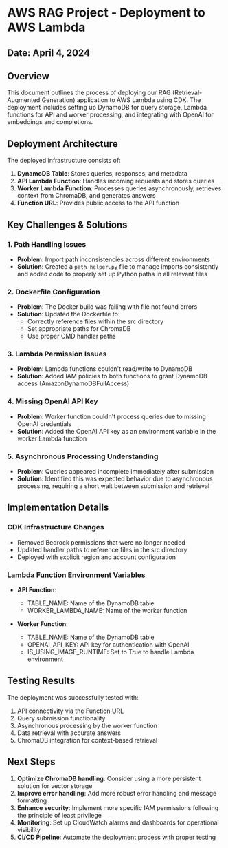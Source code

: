 # AWS RAG Project - Deployment to AWS Lambda

## Date: April 4, 2024

## Overview

This document outlines the process of deploying our RAG (Retrieval-Augmented Generation) application to AWS Lambda using CDK. The deployment includes setting up DynamoDB for query storage, Lambda functions for API and worker processing, and integrating with OpenAI for embeddings and completions.

## Deployment Architecture

The deployed infrastructure consists of:

1. **DynamoDB Table**: Stores queries, responses, and metadata
2. **API Lambda Function**: Handles incoming requests and stores queries
3. **Worker Lambda Function**: Processes queries asynchronously, retrieves context from ChromaDB, and generates answers
4. **Function URL**: Provides public access to the API function

## Key Challenges & Solutions

### 1. Path Handling Issues

- **Problem**: Import path inconsistencies across different environments
- **Solution**: Created a `path_helper.py` file to manage imports consistently and added code to properly set up Python paths in all relevant files

### 2. Dockerfile Configuration

- **Problem**: The Docker build was failing with file not found errors
- **Solution**: Updated the Dockerfile to:
  - Correctly reference files within the src directory
  - Set appropriate paths for ChromaDB
  - Use proper CMD handler paths

### 3. Lambda Permission Issues

- **Problem**: Lambda functions couldn't read/write to DynamoDB
- **Solution**: Added IAM policies to both functions to grant DynamoDB access (AmazonDynamoDBFullAccess)

### 4. Missing OpenAI API Key

- **Problem**: Worker function couldn't process queries due to missing OpenAI credentials
- **Solution**: Added the OpenAI API key as an environment variable in the worker Lambda function

### 5. Asynchronous Processing Understanding

- **Problem**: Queries appeared incomplete immediately after submission
- **Solution**: Identified this was expected behavior due to asynchronous processing, requiring a short wait between submission and retrieval

## Implementation Details

### CDK Infrastructure Changes

- Removed Bedrock permissions that were no longer needed
- Updated handler paths to reference files in the src directory
- Deployed with explicit region and account configuration

### Lambda Function Environment Variables

- **API Function**:
  - TABLE_NAME: Name of the DynamoDB table
  - WORKER_LAMBDA_NAME: Name of the worker function

- **Worker Function**:
  - TABLE_NAME: Name of the DynamoDB table
  - OPENAI_API_KEY: API key for authentication with OpenAI
  - IS_USING_IMAGE_RUNTIME: Set to True to handle Lambda environment

## Testing Results

The deployment was successfully tested with:

1. API connectivity via the Function URL
2. Query submission functionality
3. Asynchronous processing by the worker function
4. Data retrieval with accurate answers
5. ChromaDB integration for context-based retrieval

## Next Steps

1. **Optimize ChromaDB handling**: Consider using a more persistent solution for vector storage
2. **Improve error handling**: Add more robust error handling and message formatting
3. **Enhance security**: Implement more specific IAM permissions following the principle of least privilege
4. **Monitoring**: Set up CloudWatch alarms and dashboards for operational visibility
5. **CI/CD Pipeline**: Automate the deployment process with proper testing 